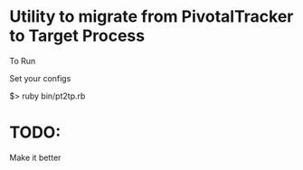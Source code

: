 Utility to migrate from PivotalTracker to Target Process
========================================================

To Run

Set your configs

$> ruby bin/pt2tp.rb


TODO:
=====
Make it better